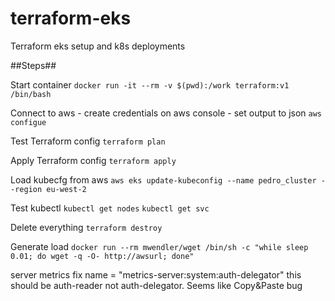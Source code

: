 # terraform-eks
Terraform eks setup and k8s deployments

##Steps##

Start container
`docker run -it --rm -v $(pwd):/work terraform:v1 /bin/bash`

Connect to aws - create credentials on aws console - set output to json
`aws configue`

Test Terraform config
`terraform plan`

Apply Terraform config
`terraform apply`

Load kubecfg from aws
`aws eks update-kubeconfig --name pedro_cluster --region eu-west-2`

Test kubectl
`kubectl get nodes`
`kubectl get svc`

Delete everything
`terraform destroy`

Generate load
`docker run --rm mwendler/wget /bin/sh -c "while sleep 0.01; do wget -q -O- http://awsurl; done"`

server metrics fix
 name      = "metrics-server:system:auth-delegator" 
 this should be auth-reader not auth-delegator. Seems like Copy&Paste bug

